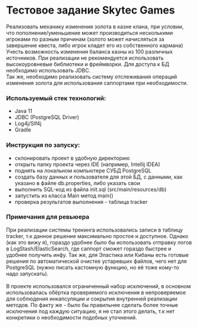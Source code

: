 # Тестовое задание Skytec Games #
Реализовать механику изменения золота
в казне клана, при условии, что пополнение/уменьшение может производиться несколькими 
игроками по разным причинам (золото может начисляться за завершение квеста, 
либо игрок кладет его из собственного кармана) 
<br/>
Учесть возможность изменения баланса казны из 100 различных источников.
При реализации не рекомендуется использовать высокоуровневые библиотеки и фреймворки. 
Для доступа к БД необходимо использовать JDBC.
<br/>
Так же, необходимо реализовать систему отслеживания операций изменения золота для использования саппортами при
необходимости.

### Используемый стек технологий:
- Java 11
- JDBC (PostgreSQL Driver)
- Log4j/Slf4j
- Gradle

### Инструкция по запуску:
- склонировать проект в удобную директорию
- открыть папку проекта через IDE (например, Intellij IDEA)
- поднять на локальном компьютере СУБД PostgreSQL
- создать базу данных и пользователя для этой БД, с данными, как указано в файле db.properties, либо указать свои
- выполнить SQL-код из файла init.sql (src/main/resources/db)
- запустить из класса Main метод main()
- проверка результатов выполнения - таблица tracker

### Примечания для ревьюера
При реализации системы трекинга использовались записи в таблицу tracker, т.к 
данное решение максимально простое и доступное. Однако (как это вижу я), гораздо удобнее было бы использовать
отправку логов в LogStash/ElasticSearch, где саппорт сможет гораздо быстрее и удобнее получить инфу.
Так же, для Эластика или Кибаны есть готовые решения по автоматической очистке устаревших файлов,
чего нет для PostgreSQL (нужно писать кастомную функцию, но её тоже кому-то надо запускать).
<br/>
<br/>
В проекте использовался ограниченный набор исключений, в основном использовалась обёртка проверяемого исключения
в непроверяемое для соблюдения инкапсуляции и сокрытия внутренней реализации методов.
По факту же - было бы правильнее сделать более точные исключения под каждую ситуацию,
я не стал этого делать, т.к нет конкретики о необходимости подобных уточнений.